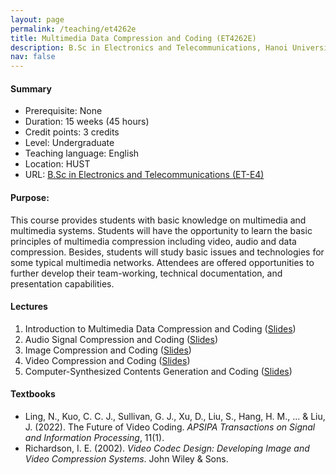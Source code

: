 ```yaml
---
layout: page
permalink: /teaching/et4262e
title: Multimedia Data Compression and Coding (ET4262E)
description: B.Sc in Electronics and Telecommunications, Hanoi University of Science and Technology
nav: false
---
```



#### Summary
* Prerequisite: None
* Duration: 15 weeks (45 hours)
* Credit points: 3 credits 
* Level: Undergraduate
* Teaching language: English
* Location: HUST
* URL: [B.Sc in Electronics and Telecommunications (ET-E4)](https://ts.hust.edu.vn/training-cate/nganh-dao-tao-dai-hoc/ky-thuat-dien-tu-vien-thong-chuong-trinh-tien-tien)

#### Purpose: 
This course provides students with basic knowledge on multimedia and multimedia systems. Students
will have the opportunity to learn the basic principles of multimedia compression including video, audio and data
compression. Besides, students will study basic issues and technologies for some typical multimedia networks.
Attendees are offered opportunities to further develop their team-working, technical documentation, and
presentation capabilities.

#### Lectures
1. Introduction to Multimedia Data Compression and Coding
   ([Slides](https://husteduvn-my.sharepoint.com/:b:/g/personal/trung_luuquang_hust_edu_vn/ES8gE0OhHAdAqAaEyI7Zjc4BIySRrw7251AgrSVF21yc7Q?e=92f9T6))
1. Audio Signal Compression and Coding
   ([Slides](https://husteduvn-my.sharepoint.com/:b:/g/personal/trung_luuquang_hust_edu_vn/EdanZjR4LiZEvEjJJqecIHoBK69x4YbewFM01D5IHis50w?e=WxXLPN))
1. Image Compression and Coding
   ([Slides](https://husteduvn-my.sharepoint.com/:b:/g/personal/trung_luuquang_hust_edu_vn/EWdkD7db8VdOmVx9HIblJTYBdXPsAsUowudwmfsgjPCR6g?e=MQQ6Hd))
1. Video Compression and Coding
   ([Slides](https://husteduvn-my.sharepoint.com/:b:/g/personal/trung_luuquang_hust_edu_vn/EeXPtJG3GIBOp7ukQIZ_BqYBXx3acDtIXYaqtg4HWtal0Q?e=631KRd))
1. Computer-Synthesized Contents Generation and Coding
   ([Slides](https://husteduvn-my.sharepoint.com/:b:/g/personal/trung_luuquang_hust_edu_vn/EdWtvZcNub1MnOHP0dwy2A0B4Ed4spaZIRG7gwKOk9b7Tg?e=bocNsV))


#### Textbooks
* Ling, N., Kuo, C. C. J., Sullivan, G. J., Xu, D., Liu, S., Hang, H. M., ... & Liu, J. (2022). The Future of Video Coding. *APSIPA Transactions on Signal and Information Processing*, 11(1).
* Richardson, I. E. (2002). *Video Codec Design: Developing Image and Video Compression Systems*. John Wiley & Sons.





